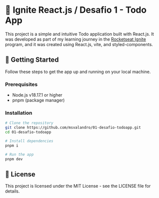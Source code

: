 # 🚀 Ignite React.js / Desafio 1 - Todo App

This project is a simple and intuitive Todo application built with React.js. It was developed as part of my learning journey in the [Rocketseat Ignite](https://www.rocketseat.com.br/) program, and it was created using React.js, vite, and styled-components.

## 👾 Getting Started

Follow these steps to get the app up and running on your local machine.

### Prerequisites

- Node.js v18.17.1 or higher
- pnpm (package manager)

### Installation

```sh
# Clone the repository
git clone https://github.com/msvalandro/01-desafio-todoapp.git
cd 01-desafio-todoapp

# Install dependencies
pnpm i

# Run the app
pnpm dev
```

## 📄 License

This project is licensed under the MIT License - see the LICENSE file for details.